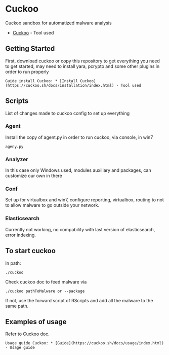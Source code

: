 # Cuckoo
Cuckoo sandbox for automatized malware analysis
* [Cuckoo](https://cuckoosandbox.org) - Tool used


## Getting Started

First, download cuckoo or copy this repository to get everything you need to get started,
may need to install yara, pcrypto and some other plugins in order to run properly

```
Guide install Cuckoo: * [Install Cuckoo](https://cuckoo.sh/docs/installation/index.html) - Tool used
```

## Scripts

List of changes made to cuckoo config to set up everything

### Agent

Install the copy of agent.py in order to run cuckoo, via console, in win7

```
ageny.py
```
### Analyzer

In this case only Windows used, modules auxiliary and packages, can customize our own in there


### Conf

Set up for virtualbox and win7, configure reporting, virtualbox, routing to not to allow malware to go outside your network.

### Elasticsearch

Currently not working, no compability with last version of elasticsearch, error indexing.

## To start cuckoo

In path: 

```
./cuckoo
```
Check cuckoo doc to feed malware via
```
./cuckoo pathToMalware or --package
```
If not, use the forward script of RScripts and add all the malware to the same path.

## Examples of usage

Refer to Cuckoo doc.
```
Usage guide Cuckoo: * [Guide](https://cuckoo.sh/docs/usage/index.html) - Usage guide
```



